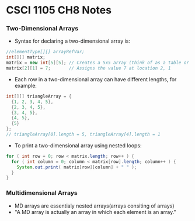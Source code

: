 # CSCI 1105 CH8 Notes

### Two-Dimensional Arrays
* Syntax for declaring a two-dimensional array is:
```java
//elementType[][] arrayRefVar;
int[][] matrix;
matrix = new int[5][5]; // Creates a 5x5 array (think of as a table or matrix)
matrix[2][1] = 7;       // Assigns the value 7 at location 2, 1
```
* Each row in a two-dimensional array can have different lengths, for example:
```java
int[][] triangleArray = {
  {1, 2, 3, 4, 5},
  {2, 3, 4, 5},
  {3, 4, 5},
  {4, 5},
  {5}
};
// triangleArray[0].length = 5, triangleArray[4].length = 1
```
* To print a two-dimensional array using nested loops:
```java
for ( int row = 0; row < matrix.length; row++ ) {
  for ( int column = 0; column < matrix[row].length; column++ ) {
    System.out.print( matrix[row][column] + " " );
  }
}
```

### Multidimensional Arrays
* MD arrays are essentialy nested arrays(arrays consiting of arrays)
* "A MD array is actually an array in which each element is an array."
